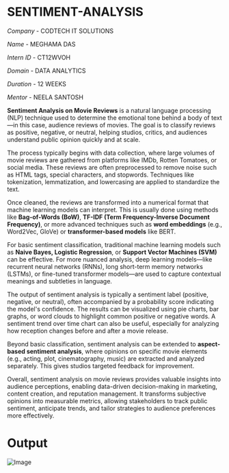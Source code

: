 # SENTIMENT-ANALYSIS

*Company* - CODTECH IT SOLUTIONS

*Name* - MEGHAMA DAS

*Intern ID* - CT12WVOH

*Domain* - DATA ANALYTICS

*Duration* - 12 WEEKS

*Mentor* - NEELA SANTOSH

**Sentiment Analysis on Movie Reviews** is a natural language processing (NLP) technique used to determine the emotional tone behind a body of text—in this case, audience reviews of movies. The goal is to classify reviews as positive, negative, or neutral, helping studios, critics, and audiences understand public opinion quickly and at scale.

The process typically begins with data collection, where large volumes of movie reviews are gathered from platforms like IMDb, Rotten Tomatoes, or social media. These reviews are often preprocessed to remove noise such as HTML tags, special characters, and stopwords. Techniques like tokenization, lemmatization, and lowercasing are applied to standardize the text.

Once cleaned, the reviews are transformed into a numerical format that machine learning models can interpret. This is usually done using methods like **Bag-of-Words (BoW)**, **TF-IDF (Term Frequency-Inverse Document Frequency)**, or more advanced techniques such as **word embeddings** (e.g., Word2Vec, GloVe) or **transformer-based models** like BERT.

For basic sentiment classification, traditional machine learning models such as **Naive Bayes, Logistic Regression**, or **Support Vector Machines (SVM)** can be effective. For more nuanced analysis, deep learning models—like recurrent neural networks (RNNs), long short-term memory networks (LSTMs), or fine-tuned transformer models—are used to capture contextual meanings and subtleties in language.

The output of sentiment analysis is typically a sentiment label (positive, negative, or neutral), often accompanied by a probability score indicating the model's confidence. The results can be visualized using pie charts, bar graphs, or word clouds to highlight common positive or negative words. A sentiment trend over time chart can also be useful, especially for analyzing how reception changes before and after a movie release.

Beyond basic classification, sentiment analysis can be extended to **aspect-based sentiment analysis**, where opinions on specific movie elements (e.g., acting, plot, cinematography, music) are extracted and analyzed separately. This gives studios targeted feedback for improvement.

Overall, sentiment analysis on movie reviews provides valuable insights into audience perceptions, enabling data-driven decision-making in marketing, content creation, and reputation management. It transforms subjective opinions into measurable metrics, allowing stakeholders to track public sentiment, anticipate trends, and tailor strategies to audience preferences more effectively.

# Output

![Image](https://github.com/user-attachments/assets/1bcbb0fd-b43b-423e-950d-75d1af622490)
